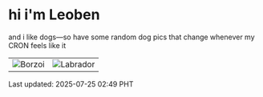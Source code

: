 # hi i'm Leoben

and i like dogs—so have some random dog pics that change whenever my CRON feels like it

|  |  |
|--------|----------|
| ![Borzoi](https://random-dog-vercel.vercel.app/api/random-borzoi?v=1753382961) | ![Labrador](https://random-dog-vercel.vercel.app/api/random-labrador?v=1753382961) |

Last updated: 2025-07-25 02:49 PHT
